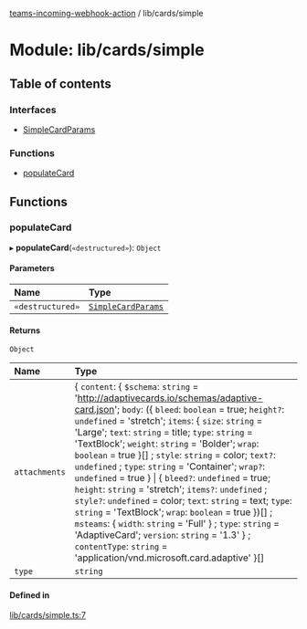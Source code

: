 [teams-incoming-webhook-action](../README.md) / lib/cards/simple

# Module: lib/cards/simple

## Table of contents

### Interfaces

- [SimpleCardParams](../interfaces/lib_cards_simple.SimpleCardParams.md)

### Functions

- [populateCard](lib_cards_simple.md#populatecard)

## Functions

### populateCard

▸ **populateCard**(`«destructured»`): `Object`

#### Parameters

| Name | Type |
| :------ | :------ |
| `«destructured»` | [`SimpleCardParams`](../interfaces/lib_cards_simple.SimpleCardParams.md) |

#### Returns

`Object`

| Name | Type |
| :------ | :------ |
| `attachments` | { `content`: { `$schema`: `string` = 'http://adaptivecards.io/schemas/adaptive-card.json'; `body`: ({ `bleed`: `boolean` = true; `height?`: `undefined` = 'stretch'; `items`: { `size`: `string` = 'Large'; `text`: `string` = title; `type`: `string` = 'TextBlock'; `weight`: `string` = 'Bolder'; `wrap`: `boolean` = true }[] ; `style`: `string` = color; `text?`: `undefined` ; `type`: `string` = 'Container'; `wrap?`: `undefined` = true } \| { `bleed?`: `undefined` = true; `height`: `string` = 'stretch'; `items?`: `undefined` ; `style?`: `undefined` = color; `text`: `string` = text; `type`: `string` = 'TextBlock'; `wrap`: `boolean` = true })[] ; `msteams`: { `width`: `string` = 'Full' } ; `type`: `string` = 'AdaptiveCard'; `version`: `string` = '1.3' } ; `contentType`: `string` = 'application/vnd.microsoft.card.adaptive' }[] |
| `type` | `string` |

#### Defined in

[lib/cards/simple.ts:7](https://github.com/mikesprague/teams-incoming-webhook-action/blob/27ac9e5/src/lib/cards/simple.ts#L7)
